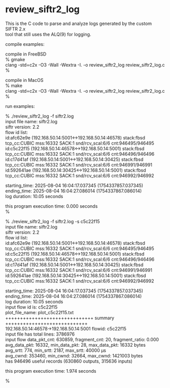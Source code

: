 # review_siftr2_log  
This is the C code to parse and analyze logs generated by the custom SIFTR 2.x  
tool that still uses the ALQ(9) for logging.  
  
compile examples:  
  
compile in FreeBSD  
% gmake  
clang -std=c2x -O3 -Wall -Wextra -I. -o review_siftr2_log review_siftr2_log.c  
%  
  
compile in MacOS  
% make  
clang -std=c2x -O3 -Wall -Wextra -I. -o review_siftr2_log review_siftr2_log.c  
%  
  
run examples:  
  
% ./review_siftr2_log -f siftr2.log   
input file name: siftr2.log   
siftr version: 2.2   
flow id list:   
 id:afc62e9e (192.168.50.14:5001<->192.168.50.14:46578) stack:fbsd tcp_cc:CUBIC mss:16332 SACK:1 snd/rcv_scal:6/6 cnt:946495/946495   
 id:c5c22f15 (192.168.50.14:46578<->192.168.50.14:5001) stack:fbsd tcp_cc:CUBIC mss:16332 SACK:1 snd/rcv_scal:6/6 cnt:946496/946496   
 id:c17d41af (192.168.50.14:5001<->192.168.50.14:30425) stack:fbsd tcp_cc:CUBIC mss:16332 SACK:1 snd/rcv_scal:6/6 cnt:946991/946991   
 id:592641ae (192.168.50.14:30425<->192.168.50.14:5001) stack:fbsd tcp_cc:CUBIC mss:16332 SACK:1 snd/rcv_scal:6/6 cnt:946992/946992   
   
starting_time: 2025-08-04 16:04:17.037345 (1754337857.037345)   
ending_time: 2025-08-04 16:04:27.086014 (1754337867.086014)   
log duration: 10.05 seconds   
   
this program execution time: 0.000 seconds  
%   
  
% ./review_siftr2_log -f siftr2.log -s c5c22f15  
input file name: siftr2.log  
siftr version: 2.2  
flow id list:  
 id:afc62e9e (192.168.50.14:5001<->192.168.50.14:46578) stack:fbsd tcp_cc:CUBIC mss:16332 SACK:1 snd/rcv_scal:6/6 cnt:946495/946495  
 id:c5c22f15 (192.168.50.14:46578<->192.168.50.14:5001) stack:fbsd tcp_cc:CUBIC mss:16332 SACK:1 snd/rcv_scal:6/6 cnt:946496/946496  
 id:c17d41af (192.168.50.14:5001<->192.168.50.14:30425) stack:fbsd tcp_cc:CUBIC mss:16332 SACK:1 snd/rcv_scal:6/6 cnt:946991/946991  
 id:592641ae (192.168.50.14:30425<->192.168.50.14:5001) stack:fbsd tcp_cc:CUBIC mss:16332 SACK:1 snd/rcv_scal:6/6 cnt:946992/946992  
  
starting_time: 2025-08-04 16:04:17.037345 (1754337857.037345)  
ending_time: 2025-08-04 16:04:27.086014 (1754337867.086014)  
log duration: 10.05 seconds  
input flow id is: c5c22f15  
plot_file_name: plot_c5c22f15.txt  
++++++++++++++++++++++++++++++ summary ++++++++++++++++++++++++++++  
  192.168.50.14:46578->192.168.50.14:5001 flowid: c5c22f15  
input file has total lines: 3786976  
input flow data_pkt_cnt: 630859, fragment_cnt: 20, fragment_ratio: 0.000  
           avg_data_pkt: 16332, min_data_pkt: 28, max_data_pkt: 16332 bytes  
           avg_srtt: 774, min_srtt: 2187, max_srtt: 40000 µs  
           avg_cwnd: 353460, min_cwnd: 32664, max_cwnd: 1421003 bytes  
           has 946496 useful records (630860 outputs, 315636 inputs)  
  
this program execution time: 1.974 seconds  
  
%  
